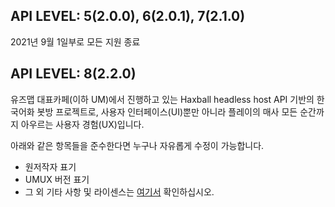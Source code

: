 ## API LEVEL: 5(2.0.0), 6(2.0.1), 7(2.1.0)
  
2021년 9월 1일부로 모든 지원 종료
  
## API LEVEL: 8(2.2.0)
  
유즈맵 대표카페(이하 UM)에서 진행하고 있는 Haxball headless host API 기반의 한국어화 봇방 프로젝트로, 
사용자 인터페이스(UI)뿐만 아니라 플레이의 매사 모든 순간까지 아우르는 사용자 경험(UX)입니다.

아래와 같은 항목들을 준수한다면 누구나 자유롭게 수정이 가능합니다.
* 원저작자 표기
* UMUX 버전 표기
* 그 외 기타 사항 및 라이센스는 [여기서](https://github.com/HonestSquare/UMUX/blob/master/LICENCE) 확인하십시오. 

